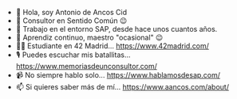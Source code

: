 - 👋 Hola, soy Antonio de Ancos Cid
- 🤔 Consultor en Sentido Común 😉
- 👀 Trabajo en el entorno SAP, desde hace unos cuantos años.
- 🌱 Aprendiz continuo, maestro "ocasional" 😉
- 👨‍🎓 Estudiante en 42 Madrid... https://www.42madrid.com/
- 🎙️ Puedes escuchar mis batallitas... https://www.memoriasdeunconsultor.com/
- 📹 No siempre hablo solo... https://www.hablamosdesap.com/
- 📫 Si quieres saber más de mí... https://www.aancos.com/about/

<!---
aancos/aancos is a ✨ special ✨ repository because its `README.md` (this file) appears on your GitHub profile.
You can click the Preview link to take a look at your changes.
--->

